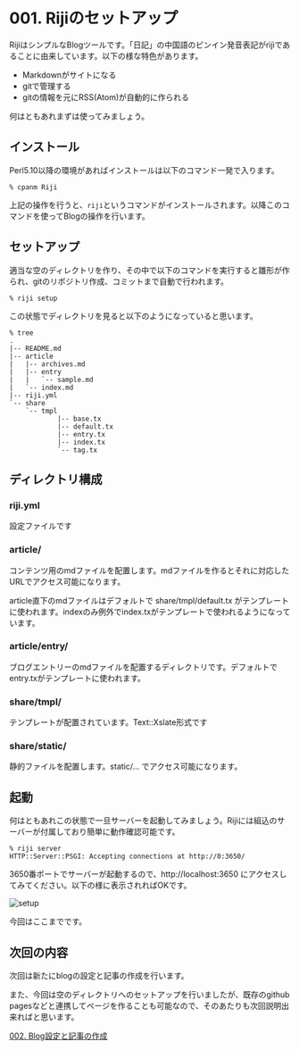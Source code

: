 # 001. Rijiのセットアップ

RijiはシンプルなBlogツールです。「日記」の中国語のピンイン発音表記が<span lang="zh-cn">rìjì</span>であることに由来しています。以下の様な特色があります。

- Markdownがサイトになる
- gitで管理する
- gitの情報を元にRSS(Atom)が自動的に作られる

何はともあれまずは使ってみましょう。

## インストール

Perl5.10以降の環境があればインストールは以下のコマンド一発で入ります。

    % cpanm Riji

上記の操作を行うと、`riji`というコマンドがインストールされます。以降このコマンドを使ってBlogの操作を行います。

## セットアップ

適当な空のディレクトリを作り、その中で以下のコマンドを実行すると雛形が作られ、gitのリポジトリ作成、コミットまで自動で行われます。

    % riji setup

この状態でディレクトリを見ると以下のようになっていると思います。

    % tree
    .
    |-- README.md
    |-- article
    |   |-- archives.md
    |   |-- entry
    |   |   `-- sample.md
    |   `-- index.md
    |-- riji.yml
    `-- share
        `-- tmpl
                |-- base.tx
                |-- default.tx
                |-- entry.tx
                |-- index.tx
                `-- tag.tx

## ディレクトリ構成

### riji.yml

設定ファイルです

### article/

コンテンツ用のmdファイルを配置します。mdファイルを作るとそれに対応したURLでアクセス可能になります。

article直下のmdファイルはデフォルトで share/tmpl/default.tx がテンプレートに使われます。indexのみ例外でindex.txがテンプレートで使われるようになっています。

### article/entry/

ブログエントリーのmdファイルを配置するディレクトリです。デフォルトでentry.txがテンプレートに使われます。

### share/tmpl/

テンプレートが配置されています。Text::Xslate形式です

### share/static/

静的ファイルを配置します。static/... でアクセス可能になります。

## 起動

何はともあれこの状態で一旦サーバーを起動してみましょう。Rijiには組込のサーバーが付属しており簡単に動作確認可能です。

    % riji server
    HTTP::Server::PSGI: Accepting connections at http://0:3650/

3650番ポートでサーバーが起動するので、http://localhost:3650 にアクセスしてみてください。以下の様に表示されればOKです。

![setup](<: '/static/001setup.png' | uri_for :>)

今回はここまでです。

## 次回の内容

次回は新たにblogの設定と記事の作成を行います。

また、今回は空のディレクトリへのセットアップを行いましたが、既存のgithub pagesなどと連携してページを作ることも可能なので、そのあたりも次回説明出来ればと思います。

[002. Blog設定と記事の作成](<: '/entry/002_edit.html' | uri_for :>)
